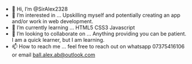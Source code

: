 - 👋 Hi, I’m @SirAlex2328
- 👀 I’m interested in ... Upskilling myself and potentially creating an app and/or work in web development.
- 🌱 I’m currently learning ... HTML5 CSS3 Javascript
- 💞️ I’m looking to collaborate on ... Anything providing you can be patient. I am a quick learner, but I am learning.
- 📫 How to reach me ... feel free to reach out on whatsapp 07375416106 or email ball.alex.ab@outlook.com

<!---
SirAlex2328/SirAlex2328 is a ✨ special ✨ repository because its `README.md` (this file) appears on your GitHub profile.
You can click the Preview link to take a look at your changes.
--->
